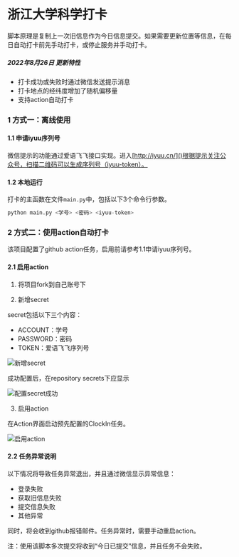 # 浙江大学科学打卡

脚本原理是复制上一次旧信息作为今日信息提交。如果需要更新位置等信息，在每日自动打卡前先手动打卡，或停止服务并手动打卡。

##### 2022年8月26日 更新特性
- 打卡成功或失败时通过微信发送提示消息
- 打卡地点的经纬度增加了随机偏移量
- 支持action自动打卡

### 1 方式一：离线使用

#### 1.1 申请iyuu序列号

微信提示的功能通过爱语飞飞接口实现。进入[http://iyuu.cn/]()根据提示关注公众号，扫描二维码可以生成序列号（iyuu-token）。

#### 1.2 本地运行

打卡的主函数在文件`main.py`中，包括以下3个命令行参数。

``` py
python main.py <学号> <密码> <iyuu-token>
```

### 2 方式二：使用action自动打卡

该项目配置了github action任务，启用前请参考1.1申请iyuu序列号。

#### 2.1 启用action

1. 将项目fork到自己账号下

2. 新增secret

secret包括以下三个内容：

- ACCOUNT：学号
- PASSWORD：密码
- TOKEN：爱语飞飞序列号

![新增secret](https://raw.githubusercontent.com/Chen-Carl/daily-ZJU/main/images/readme-1.png)

成功配置后，在repository secrets下应显示

![配置secret成功](https://raw.githubusercontent.com/Chen-Carl/daily-ZJU/main/images/readme-2.png)

3. 启用action

在Action界面启动预先配置的ClockIn任务。

![启用action](https://raw.githubusercontent.com/Chen-Carl/daily-ZJU/main/images/readme-3.png)

#### 2.2 任务异常说明

以下情况将导致任务异常退出，并且通过微信显示异常信息：
- 登录失败
- 获取旧信息失败
- 提交信息失败
- 其他异常

同时，将会收到github报错邮件。任务异常时，需要手动重启action。

注：使用该脚本多次提交将收到“今日已提交”信息，并且任务不会失败。